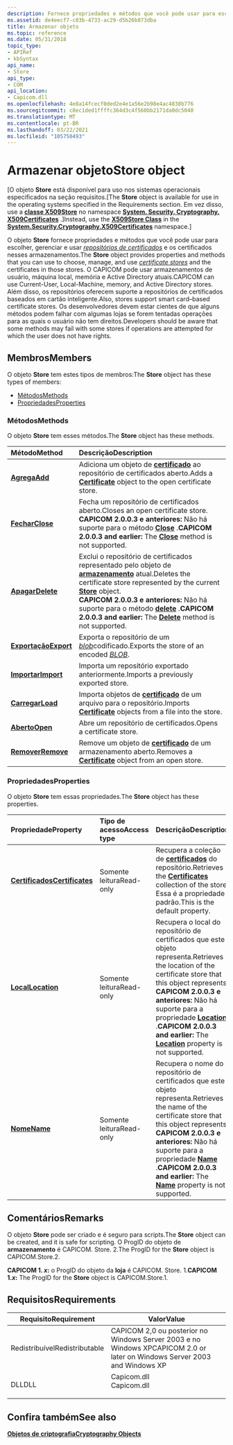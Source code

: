 ```yaml
---
description: Fornece propriedades e métodos que você pode usar para escolher, gerenciar e usar repositórios de certificados e os certificados nesses armazenamentos.
ms.assetid: de4eecf7-c03b-4733-ac29-d5b26b873dba
title: Armazenar objeto
ms.topic: reference
ms.date: 05/31/2018
topic_type:
- APIRef
- kbSyntax
api_name:
- Store
api_type:
- COM
api_location:
- Capicom.dll
ms.openlocfilehash: 4e8a14fcecf0ded2e4e1a56e2b98e4ac4838b776
ms.sourcegitcommit: c8ec1ded1ffffc364d3c4f560bb2171da0dc5040
ms.translationtype: MT
ms.contentlocale: pt-BR
ms.lasthandoff: 03/22/2021
ms.locfileid: "105750493"
---
```

# <a name="store-object"></a><span data-ttu-id="09bde-103">Armazenar objeto</span><span class="sxs-lookup"><span data-stu-id="09bde-103">Store object</span></span>

<span data-ttu-id="09bde-104">\[O objeto **Store** está disponível para uso nos sistemas operacionais especificados na seção requisitos.</span><span class="sxs-lookup"><span data-stu-id="09bde-104">\[The **Store** object is available for use in the operating systems specified in the Requirements section.</span></span> <span data-ttu-id="09bde-105">Em vez disso, use a [**classe X509Store**](/dotnet/api/system.security.cryptography.x509certificates.x509store?view=netcore-3.1) no namespace [**System. Security. Cryptography. X509Certificates**](/dotnet/api/system.security.cryptography.x509certificates.publickey.-ctor?view=netcore-3.1) .\]</span><span class="sxs-lookup"><span data-stu-id="09bde-105">Instead, use the [**X509Store Class**](/dotnet/api/system.security.cryptography.x509certificates.x509store?view=netcore-3.1) in the [**System.Security.Cryptography.X509Certificates**](/dotnet/api/system.security.cryptography.x509certificates.publickey.-ctor?view=netcore-3.1) namespace.\]</span></span>

<span data-ttu-id="09bde-106">O objeto **Store** fornece propriedades e métodos que você pode usar para escolher, gerenciar e usar [*repositórios de certificados*](../secgloss/c-gly.md) e os certificados nesses armazenamentos.</span><span class="sxs-lookup"><span data-stu-id="09bde-106">The **Store** object provides properties and methods that you can use to choose, manage, and use [*certificate stores*](../secgloss/c-gly.md) and the certificates in those stores.</span></span> <span data-ttu-id="09bde-107">O CAPICOM pode usar armazenamentos de usuário, máquina local, memória e Active Directory atuais.</span><span class="sxs-lookup"><span data-stu-id="09bde-107">CAPICOM can use Current-User, Local-Machine, memory, and Active Directory stores.</span></span> <span data-ttu-id="09bde-108">Além disso, os repositórios oferecem suporte a repositórios de certificados baseados em cartão inteligente.</span><span class="sxs-lookup"><span data-stu-id="09bde-108">Also, stores support smart card–based certificate stores.</span></span> <span data-ttu-id="09bde-109">Os desenvolvedores devem estar cientes de que alguns métodos podem falhar com algumas lojas se forem tentadas operações para as quais o usuário não tem direitos.</span><span class="sxs-lookup"><span data-stu-id="09bde-109">Developers should be aware that some methods may fail with some stores if operations are attempted for which the user does not have rights.</span></span>

## <a name="members"></a><span data-ttu-id="09bde-110">Membros</span><span class="sxs-lookup"><span data-stu-id="09bde-110">Members</span></span>

<span data-ttu-id="09bde-111">O objeto **Store** tem estes tipos de membros:</span><span class="sxs-lookup"><span data-stu-id="09bde-111">The **Store** object has these types of members:</span></span>

-   [<span data-ttu-id="09bde-112">Métodos</span><span class="sxs-lookup"><span data-stu-id="09bde-112">Methods</span></span>](#methods)
-   [<span data-ttu-id="09bde-113">Propriedades</span><span class="sxs-lookup"><span data-stu-id="09bde-113">Properties</span></span>](#properties)

### <a name="methods"></a><span data-ttu-id="09bde-114">Métodos</span><span class="sxs-lookup"><span data-stu-id="09bde-114">Methods</span></span>

<span data-ttu-id="09bde-115">O objeto **Store** tem esses métodos.</span><span class="sxs-lookup"><span data-stu-id="09bde-115">The **Store** object has these methods.</span></span>



| <span data-ttu-id="09bde-116">Método</span><span class="sxs-lookup"><span data-stu-id="09bde-116">Method</span></span>                         | <span data-ttu-id="09bde-117">Descrição</span><span class="sxs-lookup"><span data-stu-id="09bde-117">Description</span></span>                                                                                                                                                                                                      |
|:-------------------------------|:-----------------------------------------------------------------------------------------------------------------------------------------------------------------------------------------------------------------|
| [<span data-ttu-id="09bde-118">**Agrega**</span><span class="sxs-lookup"><span data-stu-id="09bde-118">**Add**</span></span>](store-add.md)       | <span data-ttu-id="09bde-119">Adiciona um objeto de [**certificado**](certificate.md) ao repositório de certificados aberto.</span><span class="sxs-lookup"><span data-stu-id="09bde-119">Adds a [**Certificate**](certificate.md) object to the open certificate store.</span></span><br/>                                                                                                                       |
| [<span data-ttu-id="09bde-120">**Fechar**</span><span class="sxs-lookup"><span data-stu-id="09bde-120">**Close**</span></span>](store-close.md)   | <span data-ttu-id="09bde-121">Fecha um repositório de certificados aberto.</span><span class="sxs-lookup"><span data-stu-id="09bde-121">Closes an open certificate store.</span></span><br/> <span data-ttu-id="09bde-122">**CAPICOM 2.0.0.3 e anteriores:** Não há suporte para o método [**Close**](store-close.md) .</span><span class="sxs-lookup"><span data-stu-id="09bde-122">**CAPICOM 2.0.0.3 and earlier:** The [**Close**](store-close.md) method is not supported.</span></span><br/>                                                               |
| [<span data-ttu-id="09bde-123">**Apagar**</span><span class="sxs-lookup"><span data-stu-id="09bde-123">**Delete**</span></span>](store-delete.md) | <span data-ttu-id="09bde-124">Exclui o repositório de certificados representado pelo objeto de [**armazenamento**](certificate.md) atual.</span><span class="sxs-lookup"><span data-stu-id="09bde-124">Deletes the certificate store represented by the current [**Store**](certificate.md) object.</span></span><br/> <span data-ttu-id="09bde-125">**CAPICOM 2.0.0.3 e anteriores:** Não há suporte para o método [**delete**](store-delete.md) .</span><span class="sxs-lookup"><span data-stu-id="09bde-125">**CAPICOM 2.0.0.3 and earlier:** The [**Delete**](store-delete.md) method is not supported.</span></span><br/> |
| [<span data-ttu-id="09bde-126">**Exportação**</span><span class="sxs-lookup"><span data-stu-id="09bde-126">**Export**</span></span>](store-export.md) | <span data-ttu-id="09bde-127">Exporta o repositório de um [*blob*](../secgloss/b-gly.md)codificado.</span><span class="sxs-lookup"><span data-stu-id="09bde-127">Exports the store of an encoded [*BLOB*](../secgloss/b-gly.md).</span></span><br/>                                                                                                       |
| [<span data-ttu-id="09bde-128">**Importar**</span><span class="sxs-lookup"><span data-stu-id="09bde-128">**Import**</span></span>](store-import.md) | <span data-ttu-id="09bde-129">Importa um repositório exportado anteriormente.</span><span class="sxs-lookup"><span data-stu-id="09bde-129">Imports a previously exported store.</span></span><br/>                                                                                                                                                                  |
| [<span data-ttu-id="09bde-130">**Carregar**</span><span class="sxs-lookup"><span data-stu-id="09bde-130">**Load**</span></span>](store-load.md)     | <span data-ttu-id="09bde-131">Importa objetos de [**certificado**](certificate.md) de um arquivo para o repositório.</span><span class="sxs-lookup"><span data-stu-id="09bde-131">Imports [**Certificate**](certificate.md) objects from a file into the store.</span></span><br/>                                                                                                                        |
| [<span data-ttu-id="09bde-132">**Aberto**</span><span class="sxs-lookup"><span data-stu-id="09bde-132">**Open**</span></span>](store-open.md)     | <span data-ttu-id="09bde-133">Abre um repositório de certificados.</span><span class="sxs-lookup"><span data-stu-id="09bde-133">Opens a certificate store.</span></span><br/>                                                                                                                                                                            |
| [<span data-ttu-id="09bde-134">**Remover**</span><span class="sxs-lookup"><span data-stu-id="09bde-134">**Remove**</span></span>](store-remove.md) | <span data-ttu-id="09bde-135">Remove um objeto de [**certificado**](certificate.md) de um armazenamento aberto.</span><span class="sxs-lookup"><span data-stu-id="09bde-135">Removes a [**Certificate**](certificate.md) object from an open store.</span></span><br/>                                                                                                                               |



 

### <a name="properties"></a><span data-ttu-id="09bde-136">Propriedades</span><span class="sxs-lookup"><span data-stu-id="09bde-136">Properties</span></span>

<span data-ttu-id="09bde-137">O objeto **Store** tem essas propriedades.</span><span class="sxs-lookup"><span data-stu-id="09bde-137">The **Store** object has these properties.</span></span>



| <span data-ttu-id="09bde-138">Propriedade</span><span class="sxs-lookup"><span data-stu-id="09bde-138">Property</span></span>                                              | <span data-ttu-id="09bde-139">Tipo de acesso</span><span class="sxs-lookup"><span data-stu-id="09bde-139">Access type</span></span>          | <span data-ttu-id="09bde-140">Descrição</span><span class="sxs-lookup"><span data-stu-id="09bde-140">Description</span></span>                                                                                                                                                                                           |
|:------------------------------------------------------|:---------------------|:------------------------------------------------------------------------------------------------------------------------------------------------------------------------------------------------------|
| [<span data-ttu-id="09bde-141">**Certificados**</span><span class="sxs-lookup"><span data-stu-id="09bde-141">**Certificates**</span></span>](store-certificates.md)<br/> | <span data-ttu-id="09bde-142">Somente leitura</span><span class="sxs-lookup"><span data-stu-id="09bde-142">Read-only</span></span><br/> | <span data-ttu-id="09bde-143">Recupera a coleção de [**certificados**](certificates.md) do repositório.</span><span class="sxs-lookup"><span data-stu-id="09bde-143">Retrieves the [**Certificates**](certificates.md) collection of the store.</span></span> <span data-ttu-id="09bde-144">Essa é a propriedade padrão.</span><span class="sxs-lookup"><span data-stu-id="09bde-144">This is the default property.</span></span><br/>                                                                                  |
| [<span data-ttu-id="09bde-145">**Local**</span><span class="sxs-lookup"><span data-stu-id="09bde-145">**Location**</span></span>](store-location.md)<br/>         | <span data-ttu-id="09bde-146">Somente leitura</span><span class="sxs-lookup"><span data-stu-id="09bde-146">Read-only</span></span><br/> | <span data-ttu-id="09bde-147">Recupera o local do repositório de certificados que este objeto representa.</span><span class="sxs-lookup"><span data-stu-id="09bde-147">Retrieves the location of the certificate store that this object represents.</span></span><br/> <span data-ttu-id="09bde-148">**CAPICOM 2.0.0.3 e anteriores:** Não há suporte para a propriedade [**Location**](store-location.md) .</span><span class="sxs-lookup"><span data-stu-id="09bde-148">**CAPICOM 2.0.0.3 and earlier:** The [**Location**](store-location.md) property is not supported.</span></span><br/> |
| [<span data-ttu-id="09bde-149">**Nome**</span><span class="sxs-lookup"><span data-stu-id="09bde-149">**Name**</span></span>](store-name.md)<br/>                 | <span data-ttu-id="09bde-150">Somente leitura</span><span class="sxs-lookup"><span data-stu-id="09bde-150">Read-only</span></span><br/> | <span data-ttu-id="09bde-151">Recupera o nome do repositório de certificados que este objeto representa.</span><span class="sxs-lookup"><span data-stu-id="09bde-151">Retrieves the name of the certificate store that this object represents.</span></span><br/> <span data-ttu-id="09bde-152">**CAPICOM 2.0.0.3 e anteriores:** Não há suporte para a propriedade [**Name**](store-name.md) .</span><span class="sxs-lookup"><span data-stu-id="09bde-152">**CAPICOM 2.0.0.3 and earlier:** The [**Name**](store-name.md) property is not supported.</span></span><br/>             |



 

## <a name="remarks"></a><span data-ttu-id="09bde-153">Comentários</span><span class="sxs-lookup"><span data-stu-id="09bde-153">Remarks</span></span>

<span data-ttu-id="09bde-154">O objeto **Store** pode ser criado e é seguro para scripts.</span><span class="sxs-lookup"><span data-stu-id="09bde-154">The **Store** object can be created, and it is safe for scripting.</span></span> <span data-ttu-id="09bde-155">O ProgID do objeto de **armazenamento** é CAPICOM. Store. 2.</span><span class="sxs-lookup"><span data-stu-id="09bde-155">The ProgID for the **Store** object is CAPICOM.Store.2.</span></span>

<span data-ttu-id="09bde-156">**CAPICOM 1. *x*:** o ProgID do objeto da **loja** é CAPICOM. Store. 1.</span><span class="sxs-lookup"><span data-stu-id="09bde-156">**CAPICOM 1.*x*:** The ProgID for the **Store** object is CAPICOM.Store.1.</span></span>

## <a name="requirements"></a><span data-ttu-id="09bde-157">Requisitos</span><span class="sxs-lookup"><span data-stu-id="09bde-157">Requirements</span></span>



| <span data-ttu-id="09bde-158">Requisito</span><span class="sxs-lookup"><span data-stu-id="09bde-158">Requirement</span></span> | <span data-ttu-id="09bde-159">Valor</span><span class="sxs-lookup"><span data-stu-id="09bde-159">Value</span></span> |
|----------------------------|----------------------------------------------------------------------------------------|
| <span data-ttu-id="09bde-160">Redistribuível</span><span class="sxs-lookup"><span data-stu-id="09bde-160">Redistributable</span></span><br/> | <span data-ttu-id="09bde-161">CAPICOM 2,0 ou posterior no Windows Server 2003 e no Windows XP</span><span class="sxs-lookup"><span data-stu-id="09bde-161">CAPICOM 2.0 or later on Windows Server 2003 and Windows XP</span></span><br/>                  |
| <span data-ttu-id="09bde-162">DLL</span><span class="sxs-lookup"><span data-stu-id="09bde-162">DLL</span></span><br/>             | <dl> <span data-ttu-id="09bde-163"><dt>Capicom.dll</dt></span><span class="sxs-lookup"><span data-stu-id="09bde-163"><dt>Capicom.dll</dt></span></span> </dl> |



## <a name="see-also"></a><span data-ttu-id="09bde-164">Confira também</span><span class="sxs-lookup"><span data-stu-id="09bde-164">See also</span></span>

<dl> <dt>

[<span data-ttu-id="09bde-165">**Objetos de criptografia**</span><span class="sxs-lookup"><span data-stu-id="09bde-165">**Cryptography Objects**</span></span>](cryptography-objects.md)
</dt> </dl>

 

 
